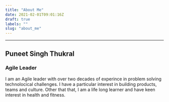 ```yaml
---
title: "About Me"
date: 2021-02-01T09:01:16Z
draft: true
labels: ""
slug: "about_me"
---
```


***

## Puneet Singh Thukral

### Agile Leader


I am an Agile leader with over two decades of experince in problem solving technolocical challenges. I have a particular interest in building products, teams and culture.  Other that that, I am a life long learner and have keen interest in health and fitness.
